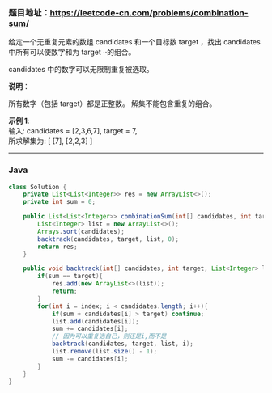 ### 题目地址：https://leetcode-cn.com/problems/combination-sum/

给定一个无重复元素的数组 candidates 和一个目标数 target ，找出 candidates 中所有可以使数字和为 target ··的组合。

candidates 中的数字可以无限制重复被选取。

**说明**：

所有数字（包括 target）都是正整数。
解集不能包含重复的组合。 <br>

**示例 1**:<br>
输入: candidates = [2,3,6,7], target = 7,
<br>所求解集为:
[
  [7],
  [2,2,3]
]

---

### Java
``` java
class Solution {
    private List<List<Integer>> res = new ArrayList<>();
    private int sum = 0;

    public List<List<Integer>> combinationSum(int[] candidates, int target) {
        List<Integer> list = new ArrayList<>();
        Arrays.sort(candidates);
        backtrack(candidates, target, list, 0);
        return res;
    }

    public void backtrack(int[] candidates, int target, List<Integer> list, int index){
        if(sum == target){
            res.add(new ArrayList<>(list));
            return;
        }
        for(int i = index; i < candidates.length; i++){
            if(sum + candidates[i] > target) continue;
            list.add(candidates[i]);
            sum += candidates[i];
            // 因为可以重复选自己，则还是i,而不是
            backtrack(candidates, target, list, i);
            list.remove(list.size() - 1);
            sum -= candidates[i];
        }
    }
}
```
